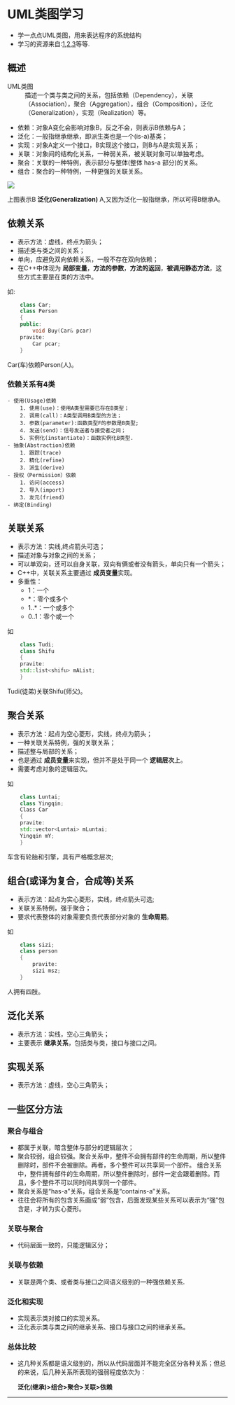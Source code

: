 # UML类图学习
* 学一点点UML类图，用来表达程序的系统结构
* 学习的资源来自:[1](http://www.cnblogs.com/duanxz/archive/2012/06/13/2547801.html),[2](http://blog.csdn.net/microchenhong/article/details/6239462),[3](http://www.uml.org.cn/oobject/201211231.asp)等等.

## 概述

<dl>
<dt>UML类图</dt>
<dd>描述一个类与类之间的关系，包括依赖（Dependency），关联（Association），聚合（Aggregation），组合（Composition），泛化（Generalization），实现（Realization）等。</dd>
</dl>

* 依赖：对象A变化会影响对象B，反之不会，则表示B依赖与A；
* 泛化：一般指继承继承，即派生类也是一个(is-a)基类；
* 实现：对象A定义一个接口，B实现这个接口，则B与A是实现关系；
* 关联：对象间的结构化关系，一种弱关系，被关联对象可以单独考虑。
* 聚合：关联的一种特例，表示部分与整体(整体 has-a 部分)的关系。
* 组合：聚合的一种特例，一种更强的关联关系。

![](../image/UML0.png)

上图表示B **泛化(Generalization)** A,又因为泛化一般指继承，所以可得B继承A。

## 依赖关系
* 表示方法：虚线，终点为箭头；
* 描述类与类之间的关系；
* 单向，应避免双向依赖关系，一般不存在双向依赖；
* 在C++中体现为 **局部变量**，**方法的参数**，**方法的返回**，**被调用静态方法**，这些方式主要是在类的方法中。 

如:
   
```c++
	class Car;
	class Person
	{
	public:
		void Buy(Car& pcar)
	pravite:
		Car pcar;
	}
```

Car(车)依赖Person(人)。

### 依赖关系有4类
	- 使用(Usage)依赖
		1. 使用(use)：使用A类型需要已存在B类型；
		2. 调用(call)：A类型调用B类型的方法；
		3. 参数(parameter):函数类型F的参数是B类型;
		4. 发送(send)：信号发送者与接受者之间；
		5. 实例化(instantiate)：函数实例化B类型.
	- 抽象(Abstraction)依赖
		1. 跟踪(trace)
		2. 精化(refine)
		3. 派生(derive)
	- 授权（Permission）依赖
		1. 访问(access)
		2. 导入(import)
		3. 友元(friend)
	- 绑定(Binding)

## 关联关系

* 表示方法：实线,终点箭头可选；
* 描述对象与对象之间的关系；
* 可以单双向，还可以自身关联，双向有俩或者没有箭头，单向只有一个箭头；
* C++中，关联关系主要通过 **成员变量**实现。
* 多重性：
	- 1：一个
	- *：零个或多个
	- 1..*：一个或多个
	- 0..1：零个或一个

如

```c++
    class Tudi;
    class Shifu
    {
    pravite:
    std::list<shifu> mAList;
    }
```
Tudi(徒弟)关联Shifu(师父)。

## 聚合关系
* 表示方法：起点为空心菱形，实线，终点为箭头；
* 一种关联关系特例，强的关联关系；
* 描述整与局部的关系；
* 也是通过 **成员变量**来实现，但并不是处于同一个 **逻辑层次**上。
* 需要考虑对象的逻辑层次。

如

```c++
    class Luntai;
    class Yingqin;
    Class Car
    {
    pravite:
    std::vector<Luntai> mLuntai;
    Yingqin mY;
    }
```

车含有轮胎和引擎，具有严格概念层次;

## 组合(或译为复合，合成等)关系
* 表示方法：起点为实心菱形，实线，终点箭头可选;
* 关联关系特例，强于聚合；
* 要求代表整体的对象需要负责代表部分对象的 **生命周期**。

如
```c++
    class sizi;
    class person
    {
    	pravite:
    	sizi msz;
    }
```

人拥有四肢。

## 泛化关系
* 表示方法：实线，空心三角箭头；
* 主要表示 **继承关系**，包括类与类，接口与接口之间。

## 实现关系
* 表示方法：虚线，空心三角箭头；

## 一些区分方法
### 聚合与组合
* 都属于关联，暗含整体与部分的逻辑层次；
* 聚合较弱，组合较强。聚合关系中，整件不会拥有部件的生命周期，所以整件删除时，部件不会被删除。再者，多个整件可以共享同一个部件。 组合关系中，整件拥有部件的生命周期，所以整件删除时，部件一定会跟着删除。而且，多个整件不可以同时间共享同一个部件。
* 聚合关系是“has-a”关系，组合关系是“contains-a”关系。
* 往往会将所有的包含关系画成“弱”包含，后面发现某些关系可以表示为“强”包含是，才转为实心菱形。
### 关联与聚合
* 代码层面一致的，只能逻辑区分；
### 关联与依赖
* 关联是两个类、或者类与接口之间语义级别的一种强依赖关系.

### 泛化和实现
* 实现表示类对接口的实现关系。
* 泛化表示类与类之间的继承关系、接口与接口之间的继承关系。

### 总体比较
* 这几种关系都是语义级别的，所以从代码层面并不能完全区分各种关系；但总的来说，后几种关系所表现的强弱程度依次为：

	 **泛化(继承)>组合>聚合>关联>依赖**

* * *